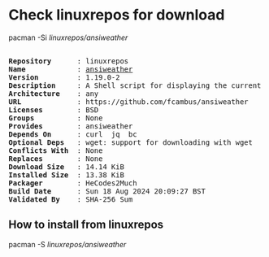 # Check linuxrepos for download

pacman -Si *linuxrepos/ansiweather*

<div class="highlight"><pre class="highlight"><text>
<b>Repository</b>      : linuxrepos
<b>Name</b>            : <a href="../../x86_64/ansiweather-1.19.0-2-any.pkg.tar.zst">ansiweather</a>
<b>Version</b>         : 1.19.0-2
<b>Description</b>     : A Shell script for displaying the current weather conditions in your terminal, with support for ANSI colors and Unicode symbols.
<b>Architecture</b>    : any
<b>URL</b>             : https://github.com/fcambus/ansiweather
<b>Licenses</b>        : BSD
<b>Groups</b>          : None
<b>Provides</b>        : ansiweather
<b>Depends On</b>      : curl  jq  bc
<b>Optional Deps</b>   : wget: support for downloading with wget
<b>Conflicts With</b>  : None
<b>Replaces</b>        : None
<b>Download Size</b>   : 14.14 KiB
<b>Installed Size</b>  : 13.38 KiB
<b>Packager</b>        : HeCodes2Much <wayne6324@gmail.com>
<b>Build Date</b>      : Sun 18 Aug 2024 20:09:27 BST
<b>Validated By</b>    : SHA-256 Sum
</text></pre></div>

## How to install from linuxrepos

pacman -S *linuxrepos/ansiweather*
